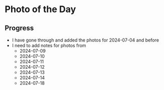 # Photo of the Day

## Progress

- I have gone through and added the photos for 2024-07-04 and before
- I need to add notes for photos from 
    - 2024-07-09
    - 2024-07-10
    - 2024-07-11
    - 2024-07-12
    - 2024-07-13
    - 2024-07-14
    - 2024-07-18
